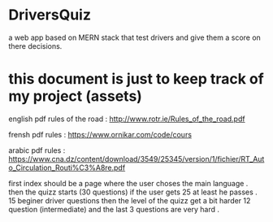 # DriversQuiz

a web app based on MERN stack that test drivers and give them a score on there decisions.

# this document is just to keep track of my project (assets)

english pdf rules of the road : 
http://www.rotr.ie/Rules_of_the_road.pdf

frensh pdf rules :
https://www.ornikar.com/code/cours

arabic pdf rules : 
https://www.cna.dz/content/download/3549/25345/version/1/fichier/RT_Auto_Circulation_Routi%C3%A8re.pdf


first index should be a page where the user choses the main language . then the quizz starts   (30 questions) if the user gets 25 at least he passes .  15 beginer driver questions then the level of the quizz get a bit harder 12 question (intermediate) and the last 3 questions are very hard . 
